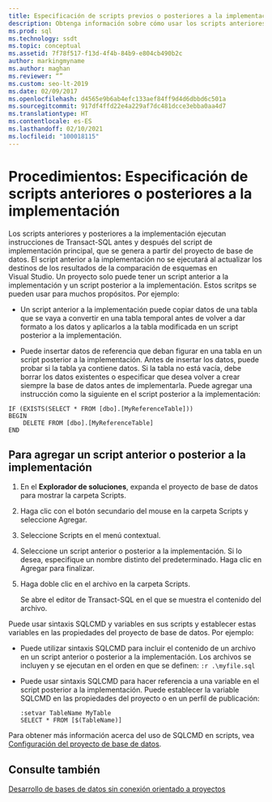 ```yaml
---
title: Especificación de scripts previos o posteriores a la implementación
description: Obtenga información sobre cómo usar los scripts anteriores y posteriores a la implementación para ejecutar instrucciones de Transact-SQL antes y después de la ejecución del script de implementación principal.
ms.prod: sql
ms.technology: ssdt
ms.topic: conceptual
ms.assetid: 7f78f517-f13d-4f4b-84b9-e804cb490b2c
author: markingmyname
ms.author: maghan
ms.reviewer: “”
ms.custom: seo-lt-2019
ms.date: 02/09/2017
ms.openlocfilehash: d4565e9b6ab4efc133aef84ff9d4d6dbbd6c501a
ms.sourcegitcommit: 917df4ffd22e4a229af7dc481dcce3ebba0aa4d7
ms.translationtype: HT
ms.contentlocale: es-ES
ms.lasthandoff: 02/10/2021
ms.locfileid: "100018115"
---
```

# <a name="how-to-specify-predeployment-or-postdeployment-scripts"></a>Procedimientos: Especificación de scripts anteriores o posteriores a la implementación

Los scripts anteriores y posteriores a la implementación ejecutan instrucciones de Transact\-SQL antes y después del script de implementación principal, que se genera a partir del proyecto de base de datos. El script anterior a la implementación no se ejecutará al actualizar los destinos de los resultados de la comparación de esquemas en Visual Studio. Un proyecto solo puede tener un script anterior a la implementación y un script posterior a la implementación. Estos scritps se pueden usar para muchos propósitos. Por ejemplo:  
  
-   Un script anterior a la implementación puede copiar datos de una tabla que se vaya a convertir en una tabla temporal antes de volver a dar formato a los datos y aplicarlos a la tabla modificada en un script posterior a la implementación.  
  
-   Puede insertar datos de referencia que deban figurar en una tabla en un script posterior a la implementación. Antes de insertar los datos, puede probar si la tabla ya contiene datos. Si la tabla no está vacía, debe borrar los datos existentes o especificar que desea volver a crear siempre la base de datos antes de implementarla. Puede agregar una instrucción como la siguiente en el script posterior a la implementación:  
  
```  
IF (EXISTS(SELECT * FROM [dbo].[MyReferenceTable]))  
BEGIN  
    DELETE FROM [dbo].[MyReferenceTable]  
END  
```  

## <a name="to-add-and-modify-a-pre--or-post-deployment-script"></a>Para agregar un script anterior o posterior a la implementación  
  
1.  En el **Explorador de soluciones**, expanda el proyecto de base de datos para mostrar la carpeta Scripts.  
  
2.  Haga clic con el botón secundario del mouse en la carpeta Scripts y seleccione Agregar.  
  
3.  Seleccione Scripts en el menú contextual.  
  
4.  Seleccione un script anterior o posterior a la implementación. Si lo desea, especifique un nombre distinto del predeterminado. Haga clic en Agregar para finalizar.  
  
5.  Haga doble clic en el archivo en la carpeta Scripts.  
  
    Se abre el editor de Transact\-SQL en el que se muestra el contenido del archivo.  
  
Puede usar sintaxis SQLCMD y variables en sus scripts y establecer estas variables en las propiedades del proyecto de base de datos. Por ejemplo:  
  
-   Puede utilizar sintaxis SQLCMD para incluir el contenido de un archivo en un script anterior o posterior a la implementación. Los archivos se incluyen y se ejecutan en el orden en que se definen: `:r .\myfile.sql`  
  
-   Puede usar sintaxis SQLCMD para hacer referencia a una variable en el script posterior a la implementación. Puede establecer la variable SQLCMD en las propiedades del proyecto o en un perfil de publicación:  
  
    ```  
    :setvar TableName MyTable  
    SELECT * FROM [$(TableName)]  
    ```  
  
Para obtener más información acerca del uso de SQLCMD en scripts, vea [Configuración del proyecto de base de datos](../ssdt/database-project-settings.md).  
  
## <a name="see-also"></a>Consulte también  
[Desarrollo de bases de datos sin conexión orientado a proyectos](../ssdt/project-oriented-offline-database-development.md)  
  
